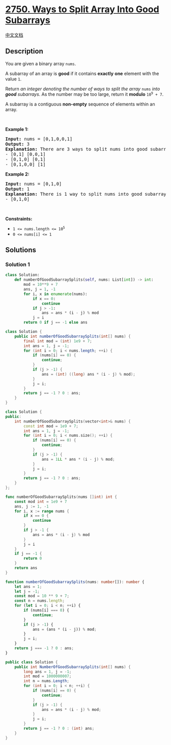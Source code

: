 # [2750. Ways to Split Array Into Good Subarrays](https://leetcode.com/problems/ways-to-split-array-into-good-subarrays)

[中文文档](/solution/2700-2799/2750.Ways%20to%20Split%20Array%20Into%20Good%20Subarrays/README.md)

## Description

<p>You are given a binary array <code>nums</code>.</p>

<p>A subarray of an array is <strong>good</strong> if it contains <strong>exactly</strong> <strong>one</strong> element with the value <code>1</code>.</p>

<p>Return <em>an integer denoting the number of ways to split the array </em><code>nums</code><em> into <strong>good</strong> subarrays</em>. As the number may be too large, return it <strong>modulo</strong> <code>10<sup>9</sup> + 7</code>.</p>

<p>A subarray is a contiguous <strong>non-empty</strong> sequence of elements within an array.</p>

<p>&nbsp;</p>
<p><strong class="example">Example 1:</strong></p>

<pre>
<strong>Input:</strong> nums = [0,1,0,0,1]
<strong>Output:</strong> 3
<strong>Explanation:</strong> There are 3 ways to split nums into good subarrays:
- [0,1] [0,0,1]
- [0,1,0] [0,1]
- [0,1,0,0] [1]
</pre>

<p><strong class="example">Example 2:</strong></p>

<pre>
<strong>Input:</strong> nums = [0,1,0]
<strong>Output:</strong> 1
<strong>Explanation:</strong> There is 1 way to split nums into good subarrays:
- [0,1,0]
</pre>

<p>&nbsp;</p>
<p><strong>Constraints:</strong></p>

<ul>
	<li><code>1 &lt;= nums.length &lt;= 10<sup>5</sup></code></li>
	<li><code>0 &lt;= nums[i] &lt;= 1</code></li>
</ul>

## Solutions

### Solution 1

<!-- tabs:start -->

```python
class Solution:
    def numberOfGoodSubarraySplits(self, nums: List[int]) -> int:
        mod = 10**9 + 7
        ans, j = 1, -1
        for i, x in enumerate(nums):
            if x == 0:
                continue
            if j > -1:
                ans = ans * (i - j) % mod
            j = i
        return 0 if j == -1 else ans
```

```java
class Solution {
    public int numberOfGoodSubarraySplits(int[] nums) {
        final int mod = (int) 1e9 + 7;
        int ans = 1, j = -1;
        for (int i = 0; i < nums.length; ++i) {
            if (nums[i] == 0) {
                continue;
            }
            if (j > -1) {
                ans = (int) ((long) ans * (i - j) % mod);
            }
            j = i;
        }
        return j == -1 ? 0 : ans;
    }
}
```

```cpp
class Solution {
public:
    int numberOfGoodSubarraySplits(vector<int>& nums) {
        const int mod = 1e9 + 7;
        int ans = 1, j = -1;
        for (int i = 0; i < nums.size(); ++i) {
            if (nums[i] == 0) {
                continue;
            }
            if (j > -1) {
                ans = 1LL * ans * (i - j) % mod;
            }
            j = i;
        }
        return j == -1 ? 0 : ans;
    }
};
```

```go
func numberOfGoodSubarraySplits(nums []int) int {
	const mod int = 1e9 + 7
	ans, j := 1, -1
	for i, x := range nums {
		if x == 0 {
			continue
		}
		if j > -1 {
			ans = ans * (i - j) % mod
		}
		j = i
	}
	if j == -1 {
		return 0
	}
	return ans
}
```

```ts
function numberOfGoodSubarraySplits(nums: number[]): number {
    let ans = 1;
    let j = -1;
    const mod = 10 ** 9 + 7;
    const n = nums.length;
    for (let i = 0; i < n; ++i) {
        if (nums[i] === 0) {
            continue;
        }
        if (j > -1) {
            ans = (ans * (i - j)) % mod;
        }
        j = i;
    }
    return j === -1 ? 0 : ans;
}
```

```cs
public class Solution {
    public int NumberOfGoodSubarraySplits(int[] nums) {
        long ans = 1, j = -1;
        int mod = 1000000007;
        int n = nums.Length;
        for (int i = 0; i < n; ++i) {
            if (nums[i] == 0) {
                continue;
            }
            if (j > -1) {
                ans = ans * (i - j) % mod;
            }
            j = i;
        }
        return j == -1 ? 0 : (int) ans;
    }
}
```

<!-- tabs:end -->

<!-- end -->
